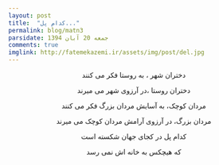 ```yaml
---
layout: post
title:  "کدام پل..."
permalink: blog/matn3
parsidate: جمعه 20 آبان 1394
comments: true
imglink: http://fatemekazemi.ir/assets/img/post/del.jpg
---
```

<p style="text-align: center;">
دختران شهر ، به روستا فکر می کنند
</p>
<p style="text-align: center;">
دختران روستا ،در آرزوی شهر می میرند
</p>
<p style="text-align: center;">
مردان کوچک، به آسایش مردان بزرگ فکر می کنند
</p>
<p style="text-align: center;">
مردان بزرگ، در آرزوی آرامش مردان کوچک می میرند
</p>
<p style="text-align: center;">
کدام پل در کجای جهان شکسته است
</p>
<p style="text-align: center;">
که هیچکس به خانه اش نمی رسد
</p>